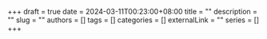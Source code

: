 +++ 
draft = true
date = 2024-03-11T00:23:00+08:00
title = ""
description = ""
slug = ""
authors = []
tags = []
categories = []
externalLink = ""
series = []
+++
